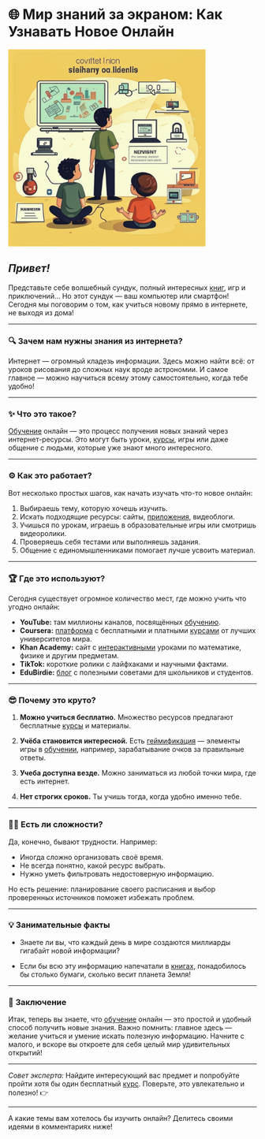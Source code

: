 # 🌐 **Мир знаний за экраном: Как Узнавать Новое Онлайн**
 <img src="../../../../WORK/learning/online/images/Как_узнавать_новое_Онлайн.jpg" width="400" height="400" />

## *Привет!*

Представьте себе волшебный сундук, полный интересных [книг](Электронные_книги_и_статьи.md), игр и приключений... Но этот сундук — ваш компьютер или смартфон! Сегодня мы поговорим о том, как учиться новому прямо в интернете, не выходя из дома!

---

### 🔍 **Зачем нам нужны знания из интернета?**

Интернет — огромный кладезь информации. Здесь можно найти всё: от уроков рисования до сложных наук вроде астрономии. И самое главное — можно научиться всему этому самостоятельно, когда тебе удобно!

---

### ✨ **Что это такое?**

[Обучение](Совместное_обучение.md) онлайн — это процесс получения новых знаний через интернет-ресурсы. Это могут быть уроки, [курсы](Массовые_открытые_онлайн-курсы_(MOOC).md), игры или даже общение с людьми, которые уже знают много интересного.

---

### ⚙️ **Как это работает?**

Вот несколько простых шагов, как начать изучать что-то новое онлайн:

1. Выбираешь тему, которую хочешь изучить.
2. Искать подходящие ресурсы: сайты, [приложения](Образовательные_мобильные_приложения.md), видеоблоги.
3. Учишься по урокам, играешь в образовательные игры или смотришь видеоролики.
4. Проверяешь себя тестами или выполняешь задания.
5. Общение с единомышленниками помогает лучше усвоить материал.

---

### 🏆 **Где это используют?**

Сегодня существует огромное количество мест, где можно учить что угодно онлайн:

- **YouTube:** там миллионы каналов, посвящённых [обучению](Совместное_обучение.md).
- **Coursera:** [платформа](Геймифицированные_платформы.md) с бесплатными и платными [курсами](Массовые_открытые_онлайн-курсы_(MOOC).md) от лучших университетов мира.
- **Khan Academy:** сайт с [интерактивными](Интерактивное_и_практическое_обучение.md) уроками по математике, физике и другим предметам.
- **TikTok:** короткие ролики с лайфхаками и научными фактами.
- **EduBirdie:** [блог](Образовательные_блоги.md) с полезными советами для школьников и студентов.

---

### 😎 **Почему это круто?**

1. **Можно учиться бесплатно.** Множество ресурсов предлагают бесплатные [курсы](Массовые_открытые_онлайн-курсы_(MOOC).md) и материалы.
   
2. **Учёба становится интересной.** Есть [геймификация](Геймифицированные_платформы.md) — элементы игры в [обучении](Совместное_обучение.md), например, зарабатывание очков за правильные ответы.

3. **Учеба доступна везде.** Можно заниматься из любой точки мира, где есть интернет.

4. **Нет строгих сроков.** Ты учишь тогда, когда удобно именно тебе.

---

### 🤷‍♂️ **Есть ли сложности?**

Да, конечно, бывают трудности. Например:

- Иногда сложно организовать своё время.
- Не всегда понятно, какой ресурс выбрать.
- Нужно уметь фильтровать недостоверную информацию.

Но есть решение: планирование своего расписания и выбор проверенных источников поможет избежать проблем.

---

### 💡 **Занимательные факты**

- Знаете ли вы, что каждый день в мире создаются миллиарды гигабайт новой информации?
  
- Если бы всю эту информацию напечатали в [книгах](Электронные_книги_и_статьи.md), понадобилось бы столько бумаги, сколько весит планета Земля!

---

### 📃 **Заключение**

Итак, теперь вы знаете, что [обучение](Совместное_обучение.md) онлайн — это простой и удобный способ получить новые знания. Важно помнить: главное здесь — желание учиться и умение искать полезную информацию. Начните с малого, и вскоре вы откроете для себя целый мир удивительных открытий!

---

*Совет эксперта:* Найдите интересующий вас предмет и попробуйте пройти хотя бы один бесплатный [курс](Массовые_открытые_онлайн-курсы_(MOOC).md). Поверьте, это увлекательно и полезно! 👉

---

А какие темы вам хотелось бы изучить онлайн? Делитесь своими идеями в комментариях ниже!
